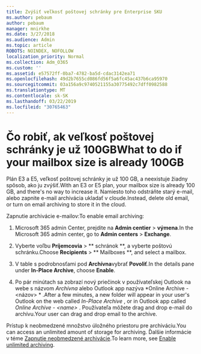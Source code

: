 ```yaml
---
title: Zvýšiť veľkosť poštovej schránky pre Enterprise SKU
ms.author: pebaum
author: pebaum
manager: mnirkhe
ms.date: 3/27/2018
ms.audience: Admin
ms.topic: article
ROBOTS: NOINDEX, NOFOLLOW
localization_priority: Normal
ms.collection: Adm_O365
ms.custom: ''
ms.assetid: e57572ff-0ba7-4782-ba5d-cdac3142ea71
ms.openlocfilehash: 49d2b7655cd086fd56f5a6fc45ac437b6ca95970
ms.sourcegitcommit: 03a156a9c9740521155a30775492c7dff0982588
ms.translationtype: MT
ms.contentlocale: sk-SK
ms.lasthandoff: 03/22/2019
ms.locfileid: "30765463"
---
```

# <a name="what-to-do-if-your-mailbox-size-is-already-100gb"></a><span data-ttu-id="98117-102">Čo robiť, ak veľkosť poštovej schránky je už 100GB</span><span class="sxs-lookup"><span data-stu-id="98117-102">What to do if your mailbox size is already 100GB</span></span>

<span data-ttu-id="98117-103">Plán E3 a E5, veľkosť poštovej schránky je už 100 GB, a neexistuje žiadny spôsob, ako ju zvýšiť.</span><span class="sxs-lookup"><span data-stu-id="98117-103">With an E3 or E5 plan, your mailbox size is already 100 GB, and there's no way to increase it.</span></span> <span data-ttu-id="98117-104">Namiesto toho odstráňte starý e-mail, alebo zapnite e-mail archivácia ukladať v cloude.</span><span class="sxs-lookup"><span data-stu-id="98117-104">Instead, delete old email, or turn on email archiving to store it in the cloud.</span></span> 
  
<span data-ttu-id="98117-105">Zapnutie archivácie e-mailov:</span><span class="sxs-lookup"><span data-stu-id="98117-105">To enable email archiving:</span></span>
  
1. <span data-ttu-id="98117-106">Microsoft 365 admin Center, prejdite na **Admin centier** \> **výmena**.</span><span class="sxs-lookup"><span data-stu-id="98117-106">In the Microsoft 365 admin center, go to **Admin centers** \> **Exchange**.</span></span> 
    
2. <span data-ttu-id="98117-107">Vyberte voľbu **Príjemcovia** \> \*\* schránok \*\*, a vyberte poštovú schránku.</span><span class="sxs-lookup"><span data-stu-id="98117-107">Choose **Recipients** \> \*\* Mailboxes \*\*, and select a mailbox.</span></span> 
    
3. <span data-ttu-id="98117-108">V table s podrobnosťami pod **Archívna**vybrať **Povoliť**.</span><span class="sxs-lookup"><span data-stu-id="98117-108">In the details pane under **In-Place Archive**, choose **Enable**.</span></span> 
    
4. <span data-ttu-id="98117-109">Po pár minútach sa zobrazí nový priečinok v používateľskej Outlook na webe s názvom *Archívna* alebo Outlook app nazýva \*Online Archive - \<názov\> \* .</span><span class="sxs-lookup"><span data-stu-id="98117-109">After a few minutes, a new folder will appear in your user's Outlook on the web called  *In-Place Archive*  , or in Outlook app called  *Online Archive - \<name\>*  .</span></span> <span data-ttu-id="98117-110">Používateľa môžete drag and drop e-mail do archívu.</span><span class="sxs-lookup"><span data-stu-id="98117-110">Your user can drag and drop email to the archive.</span></span> 
    
<span data-ttu-id="98117-111">Prístup k neobmedzené množstvo úložného priestoru pre archiváciu.</span><span class="sxs-lookup"><span data-stu-id="98117-111">You can access an unlimited amount of storage for archiving.</span></span> <span data-ttu-id="98117-112">Ďalšie informácie v téme [Zapnutie neobmedzené archivácie](https://support.office.com/article/enable-unlimited-archiving-in-office-365-admin-help-e2a789f2-9962-4960-9fd4-a00aa063559e).</span><span class="sxs-lookup"><span data-stu-id="98117-112">To learn more, see [Enable unlimited archiving](https://support.office.com/article/enable-unlimited-archiving-in-office-365-admin-help-e2a789f2-9962-4960-9fd4-a00aa063559e).</span></span>
  

